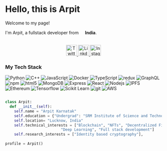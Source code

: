 # Hello, this is Arpit

Welcome to my page!

I'm Arpit, a fullstack developer from <img src="https://cdn-icons-png.flaticon.com/512/330/330439.png" width="13"/> <b>India</b>.


<p align="center">
<br/>
<a href="https://twitter.com/arpitkarnatak">
  <img alt="Twitter" width="35px" src="https://image.flaticon.com/icons/svg/2111/2111703.svg" />
</a>
<a href="https://www.linkedin.com/in/arpitkarnatak">
  <img alt="LinkdeIN" width="35px" src="https://image.flaticon.com/icons/svg/2111/2111465.svg" />
</a>
<a href="https://www.instagram.com/arpitkarnatak">
  <img alt="Instagram" width="35px" src="https://image.flaticon.com/icons/svg/2111/2111421.svg" />
</a>
</p>

<h3>My Tech Stack</h3>
<p>
  <img alt="Python" src="https://img.shields.io/badge/-Python-yellow?style=flat-square&logo=Python" />
  <img alt="C++" src="https://img.shields.io/badge/-C++-00599C?style=flat-square&logo=c" />
  <img alt="JavaScript" src="https://img.shields.io/badge/-JavaScript-blue?style=flat-square&logo=javascript" />
  <img alt="Docker" src="https://img.shields.io/badge/-Docker-46a2f1?style=flat-square&logo=docker&logoColor=white" />
  <img alt="TypeScript" src="https://img.shields.io/badge/-TypeScript-007ACC?style=flat-square&logo=typescript&logoColor=white" />
  <img alt="redux" src="https://img.shields.io/badge/-Redux-764ABC?style=flat-square&logo=redux&logoColor=white" />
  <img alt="GraphQL" src="https://img.shields.io/badge/-GraphQL-E10098?style=flat-square&logo=graphql&logoColor=white" />
  <img alt="npm" src="https://img.shields.io/badge/-NPM-CB3837?style=flat-square&logo=npm&logoColor=white" />
  <img alt="html5" src="https://img.shields.io/badge/-HTML5-E34F26?style=flat-square&logo=html5&logoColor=white" />
  <img alt="MongoDB" src="https://img.shields.io/badge/-MongoDB-13aa52?style=flat-square&logo=mongodb&logoColor=white" />  
  <img alt="Express" src="https://img.shields.io/badge/-express-red?style=flat-square&logo=express" />
  <img alt="React" src="https://img.shields.io/badge/-React-45b8d8?style=flat-square&logo=react&logoColor=white" />
  <img alt="Nodejs" src="https://img.shields.io/badge/-Nodejs-43853d?style=flat-square&logo=Node.js&logoColor=white" />
  
  <img alt="IPFS" src="https://img.shields.io/badge/-IPFS-aliceblue?style=flat-square&logo=IPFS" />
  <img alt="Ethereum" src="https://img.shields.io/badge/-Ethereum-blue?style=flat-square&logo=Ethereum" />
  <img alt="Tensorflow" src="https://img.shields.io/badge/-Tensorflow-white?style=flat-square&logo=Tensorflow" />
  
  <img alt="Scikit Learn" src="https://img.shields.io/badge/-sklearn-aliceblue?style=flat-square&logo=scikit-learn" />
  <img alt="git" src="https://img.shields.io/badge/-Git-F05032?style=flat-square&logo=git&logoColor=white" />
  <img alt="AWS" src="https://img.shields.io/badge/Amazon%20AWS-232F3E?style=flat-square&logo=amazon-aws" />
</p>

```Python

class Arpit:
  def __init__(self):
    self.name = "Arpit Karnatak"
    self.education = {"Undergrad": "SRM Institute of Science and Technology"}
    self.location= "Lucknow, India"
    self.technical_interests = ["Blockchain", "NFTs", "Decentralized Finance",
                         "Deep Learning", "Full stack development"]
    self.research_interests = ["Identity based cryptography"],
   
profile = Arpit()

```
